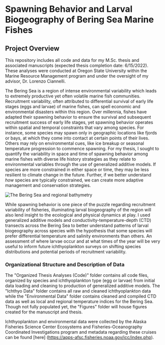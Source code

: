# Spawning Behavior and Larval Biogeography of Bering Sea Marine Fishes
## Project Overview

This repository includes all code and data for my M.Sc. thesis and associated manuscripts (expected thesis completion date: 6/15/2022). These analyses were conducted at Oregon State University within the Marine Resource Management program and under the oversight of my advisor, Dr. Lorenzo Ciannelli. 

The Bering Sea is a region of intense environmental variability which leads to extremely productive yet often volatile marine fish communities. Recruitment variability, often attributed to differential survival of early life stages (eggs and larvae) of marine fishes, can spell economic and environmental disasters within this region. Over millennia, fishes have adapted their spawning behavior to ensure the survival and subsequent recruitment success of early life stages, yet spawning behavior operates within spatial and temporal constraints that vary among species. For instance, some species may spawn only in geographic locations like fjords or bays, at which they come into contact at certain points of their lives. Others may rely on environmental cues, like ice breakup or seasonal temperature progression to commence spawning. For my thesis, I sought to quantify the variability in space and time of spawning behavior among marine fishes with diverse life history strategies as they relate to environmental variables through the use of generalized additive models. If species are more constrained in either space or time, they may be less resilient to climate change in the future. Further, if we better understand _how_ species are typically constrained, we can create more adaptive management and conservation strategies. 

![The Bering Sea and regional bathymetry](./Figures/Study_Reg_w_Inset_Bathymetry)

While spawning behavior is one piece of the puzzle regarding recruitment variability of fisheries, illuminating larval biogeography of the region will also lend insight to the ecological and physical dynamics at play. I used generalized additive models and conductivity-temperature-depth (CTD) transects across the Bering Sea to better understand patterns of larval biogeography across species with the hypothesis that some species will prefer differential temperature and salinity environments than others. An assessment of where larvae occur and at what times of the year will be very useful to inform future ichthyoplankton surveys on shifting species distributions and potential periods of recruitment variability. 

### Organizational Structure and Description of Data

The "Organized Thesis Analyses (Code)" folder contains all code files, organized by species and ichthyoplankton type (egg or larvae) from initial data loading and cleaning to production of generalized additive models. The "Ichthyo Data" folder contains all raw and cleaned ichthyoplankton data while the "Environmental Data" folder contains cleaned and compiled CTD data as well as local and regional temperature indices for the Bering Sea. Though not fully populated yet, the "Figures" folder will house figures created for the manuscript and thesis. 

Ichthyoplankton and environmental data were collected by the Alaska Fisheries Science Center Ecosystems and Fisheries-Oceanography Coordinated Investigations program and metadata regarding these cruises can be found [here] (https://apps-afsc.fisheries.noaa.gov/icc/index.php). 



